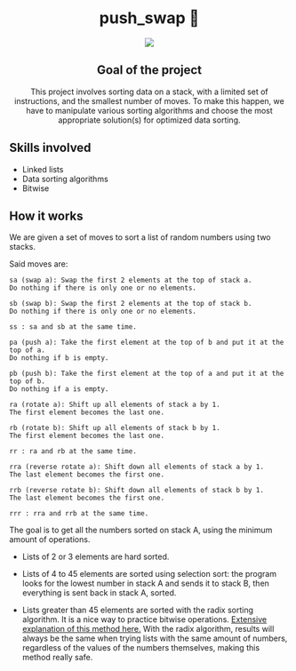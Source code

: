 <div align="center">
  <center><h1>push_swap 🔢</h1></center>
  <img src="https://user-images.githubusercontent.com/91064070/166066935-5ae202d2-6110-473a-9f2c-6bdee5f97aa7.png">

## Goal of the project

This project involves sorting data on a stack, with a limited set of instructions, and the smallest number of moves. To make this happen, we have to manipulate various sorting algorithms and choose the most appropriate solution(s) for optimized data sorting.
</div>

## Skills involved
* Linked lists
* Data sorting algorithms
* Bitwise

## How it works
We are given a set of moves to sort a list of random numbers using two stacks.

Said moves are:

```
sa (swap a): Swap the first 2 elements at the top of stack a.
Do nothing if there is only one or no elements.

sb (swap b): Swap the first 2 elements at the top of stack b.
Do nothing if there is only one or no elements.

ss : sa and sb at the same time.

pa (push a): Take the first element at the top of b and put it at the top of a.
Do nothing if b is empty.

pb (push b): Take the first element at the top of a and put it at the top of b.
Do nothing if a is empty.

ra (rotate a): Shift up all elements of stack a by 1.
The first element becomes the last one.

rb (rotate b): Shift up all elements of stack b by 1.
The first element becomes the last one.

rr : ra and rb at the same time.

rra (reverse rotate a): Shift down all elements of stack a by 1.
The last element becomes the first one.

rrb (reverse rotate b): Shift down all elements of stack b by 1.
The last element becomes the first one.

rrr : rra and rrb at the same time.
```

The goal is to get all the numbers sorted on stack A, using the minimum amount of operations.

* Lists of 2 or 3 elements are hard sorted.

* Lists of 4 to 45 elements are sorted using selection sort: the program looks for the lowest number in stack A and sends it to stack B, then everything is sent back in stack A, sorted.

* Lists greater than 45 elements are sorted with the radix sorting algorithm. It is a nice way to practice bitwise operations. [Extensive explanation of this method here.](https://medium.com/nerd-for-tech/push-swap-tutorial-fa746e6aba1e) With the radix algorithm, results will always be the same when trying lists with the same amount of numbers, regardless of the values of the numbers themselves, making this method really safe.
